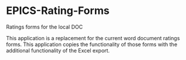 # EPICS-Rating-Forms
Ratings forms for the local DOC

This application is a replacement for the current word document ratings forms. This application copies the functionality of those forms with the additional functionality of the Excel export.
